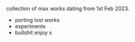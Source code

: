 collection of max works dating from 1st Feb 2023.
- porting lost works
- experiments
- bullshit
enjoy x
